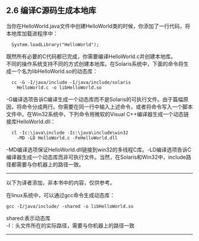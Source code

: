 ## 2.6 编译C源码生成本地库

当你在HelloWorld.java文件中创建HelloWorld类的时候，你添加了一行代码，将本地库加载进程序中：

```
  System.loadLibrary("HelloWorld");
```

既然所有必要的C代码都已完成，你需要编译HelloWorld.c并创建本地库。  
  不同的操作系统支持不同的方式创建本地库。在Solaris系统中，下面的命令将生成一个名为libHelloWorld.so的动态库：

```
  cc -G -I/java/include -I/java/include/solaris
    HelloWorld.c -o libHelloWorld.so
```

-G编译选项告诉C编译生成一个动态库而不是Solaris的可执行文件。由于篇幅原因，将命令分成两行。你需要在同一行中输入上述命令，或者将命令写入一个脚本文件中。在Win32系统中，下列命令用微软的Visual C++编译器生成一个动态链接库HelloWorld.dll：

```
  cl -Ic:\java\include -Ic:\java\include\win32
    -MD -LD HelloWorld.c -FeHelloWorld.dll
```

-MD编译选项保证HelloWorld.dll链接到win32的多线程C库。-LD编译选项告诉C编译器生成一个动态库而非可执行文件。当然，在Solaris和Win32中，include路径都需要与你机器上的路径一致。

---

以下为译者添加，非本书中的内容，仅供参考。

在linux系统中，可以通过gcc命令生成动态库：

```
gcc -I/java/include/ -shared -o libHelloWorld.so
```

shared:表示动态库  
-I：头文件所在的实际路径，需要与你机器上的路径一致

---



